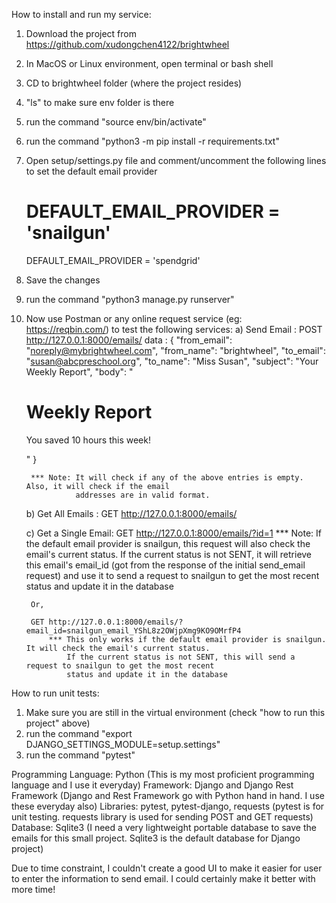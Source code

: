 How to install and run my service:

1) Download the project from https://github.com/xudongchen4122/brightwheel
2) In MacOS or Linux environment, open terminal or bash shell
3) CD to brightwheel folder (where the project resides)
4) "ls" to make sure env folder is there
5) run the command "source env/bin/activate"
6) run the command "python3 -m pip install -r requirements.txt"
7) Open setup/settings.py file and comment/uncomment the following lines to set the default email provider
    # DEFAULT_EMAIL_PROVIDER = 'snailgun'
    DEFAULT_EMAIL_PROVIDER = 'spendgrid'
8) Save the changes
9) run the command "python3 manage.py runserver"
8) Now use Postman or any online request service (eg: https://reqbin.com/) to test the following services:
    a) Send Email : 
        POST http://127.0.0.1:8000/emails/
        data : 
            {
                "from_email": "noreply@mybrightwheel.com",
                "from_name": "brightwheel",
                "to_email": "susan@abcpreschool.org",
                "to_name": "Miss Susan",
                "subject": "Your Weekly Report",
                "body": "<h1>Weekly Report</h1><p>You saved 10 hours this week!</p>"
            }
    
        *** Note: It will check if any of the above entries is empty. Also, it will check if the email 
                  addresses are in valid format.
                  
    b) Get All Emails :
        GET http://127.0.0.1:8000/emails/
        
    c) Get a Single Email:
        GET http://127.0.0.1:8000/emails/?id=1 
            *** Note: If the default email provider is snailgun, this request will also check the email's current 
                status. If the current status is not SENT, it will retrieve this email's email_id (got from the response
                of the initial send_email request) and use it to send a request to snailgun to get the most recent 
                status and update it in the database
                
        Or,
        
        GET http://127.0.0.1:8000/emails/?email_id=snailgun_email_YShL8z2OWjpXmg9KO9OMrfP4
            *** This only works if the default email provider is snailgun. It will check the email's current status.
                If the current status is not SENT, this will send a request to snailgun to get the most recent 
                status and update it in the database
                
How to run unit tests:
1) Make sure you are still in the virtual environment (check "how to run this project" above)
2) run the command "export DJANGO_SETTINGS_MODULE=setup.settings"
3) run the command "pytest"


Programming Language: Python (This is my most proficient programming language and I use it everyday)
Framework: Django and Django Rest Framework (Django and Rest Framework go with Python hand in hand. I use these everyday also)
Libraries: pytest, pytest-django, requests (pytest is for unit testing. requests library is used for sending POST and GET requests)
Database: Sqlite3 (I need a very lightweight portable database to save the emails for this small project. 
          Sqlite3 is the default database for Django project)
          

Due to time constraint, I couldn't create a good UI to make it easier for user to enter the information to send email. 
I could certainly make it better with more time!

